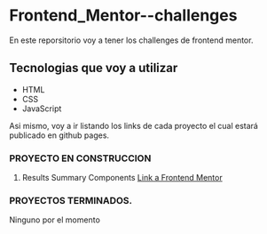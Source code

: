 # Frontend_Mentor--challenges

En este reporsitorio voy a tener los challenges de frontend mentor.

## Tecnologias que voy a utilizar

- HTML
- CSS
- JavaScript

Asi mismo, voy a ir listando los links de cada proyecto el cual estará publicado en github pages.

### PROYECTO EN CONSTRUCCION
  1. Results Summary Components [Link a Frontend Mentor]([https://www.google.com](https://www.frontendmentor.io/challenges/results-summary-component-CE_K6s0maV)https://www.frontendmentor.io/challenges/results-summary-component-CE_K6s0maV)


### PROYECTOS TERMINADOS.
  Ninguno por el momento
